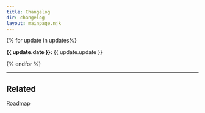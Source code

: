 ```yaml
---
title: Changelog
dir: changelog
layout: mainpage.njk
---
```


{% for update in updates%}

**{{ update.date }}:** {{ update.update }}

{% endfor %}

---

## Related

[Roadmap](/roadmap)
